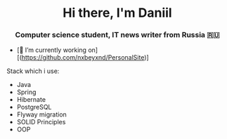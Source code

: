 <h1 align="center">Hi there, I'm Daniil</h1>
<h3 align="center">Computer science student, IT news writer from Russia 🇷🇺</h3>

- [🔭 I’m currently working on] [(https://github.com/nxbeyxnd/PersonalSite)]


Stack which i use:

- Java
- Spring
- Hibernate
- PostgreSQL
- Flyway migration
- SOLID Principles
- OOP

<!--
**nxbeyxnd/nxbeyxnd** is a ✨ _special_ ✨ repository because its `README.md` (this file) appears on your GitHub profile.

Here are some ideas to get you started:

- 🔭 I’m currently working on 
- 🌱 I’m currently learning ...
- 👯 I’m looking to collaborate on ...
- 🤔 I’m looking for help with ...
- 💬 Ask me about ...
- 📫 How to reach me: ...
- 😄 Pronouns: ...
- ⚡ Fun fact: ...
-->
